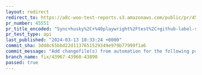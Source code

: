 ```yaml
---
layout: redirect
redirect_to: https://a8c-woo-test-reports.s3.amazonaws.com/public/pr/45551/api/index.html
pr_number: 45551
pr_title_encoded: "Sync+husky%2C+%40playwright%2Ftest%2C+github-label-sync"
pr_test_type: api
last_published: "2024-03-13 18:33:24 +0000"
commit_sha: 3dd8c65bbd22d1137651529349e979b77999f1a6
commit_message: "Add changefile(s) from automation for the following project(s): wooco…"
branch_name: fix/43967-43960-43890
passed: true
---
```

